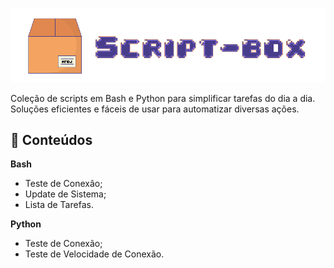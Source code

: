 <p align="center">
	<img src="images/script-box.png" ></a>
</p>

Coleção de scripts em Bash e Python para simplificar tarefas do dia a dia. Soluções eficientes e fáceis de usar para automatizar diversas ações.

## 💾 Conteúdos

<strong>Bash</strong>
- Teste de Conexâo;
- Update de Sistema;
- Lista de Tarefas.

<strong>Python</strong>
- Teste de Conexão;
- Teste de Velocidade de Conexão.
